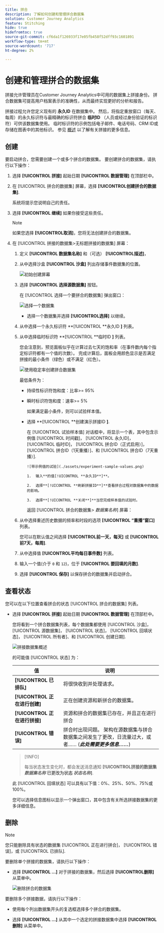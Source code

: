 ```yaml
---
title: 拼合
description: 了解如何创建和管理拼合数据集
solution: Customer Journey Analytics
feature: Stitching
hide: true
hidefromtoc: true
source-git-commit: cf6da1f126933f17e05fb458f52dff93c1601891
workflow-type: tm+mt
source-wordcount: '717'
ht-degree: 2%

---
```


# 创建和管理拼合的数据集

拼接允许管理员在Customer Journey Analytics中可用的数据集上拼接身份。 拼合数据集可提高用户档案表示的准确性，从而最终实现更好的分析和报告。

拼接过程允许您定义现有的 **永久ID** 在数据集中。 然后，将指定重放窗口（每天、每周）的永久标识符与最精确的标识符拼合 **临时ID** （人员或经过身份验证的标识符）可供该数据集使用。 临时标识符的示例包括电子邮件、电话号码、CRM ID或存储在图表中的其他标识。 参见 [概述](overview.md) 以了解有关拼接的更多信息。

## 创建

要启动拼合，您需要创建一个或多个拼合的数据集。 要创建拼合的数据集，请执行以下操作：

1. 选择 **[!UICONTROL **&#x200B;拼接&#x200B;**]** 起始日期 **[!UICONTROL **&#x200B;数据管理&#x200B;**]** 在顶部栏中。

2. 在 [!UICONTROL 拼合的数据集] 屏幕，选择 **[!UICONTROL **&#x200B;创建拼合的数据集&#x200B;**]**.

   系统将提示您说明自己的责任。

3. 选择 **[!UICONTROL **&#x200B;继续&#x200B;**]** 如果你接受这些责任。

   >[!NOTE]
   >
   >    如果您选择 **[!UICONTROL **&#x200B;取消&#x200B;**]**，您将无法创建拼合的数据集。

4. 在 [!UICONTROL 拼接的数据集>无标题拼接的数据集] 屏幕：

   1. 定义 **[!UICONTROL **&#x200B;数据集名称&#x200B;**]** 和（可选） **[!UICONTROL **&#x200B;描述&#x200B;**]**，

   2. 从中选择沙盒 **[!UICONTROL **&#x200B;沙盒&#x200B;**]** 列出存储事件数据集的位置。

      ![初始创建屏幕](./assets/create-initial.png)

   3. 选择 **[!UICONTROL **&#x200B;选择源数据集&#x200B;**]** 按钮。

      在 [!UICONTROL 选择一个要拼合的数据集] 弹出窗口：

      ![选择一个数据集](./assets/select-one-dataset.png)

      - 选择一个数据集并选择 **[!UICONTROL **&#x200B;选择&#x200B;**]** 以继续。

   4. 从中选择一个永久标识符 **[!UICONTROL **&#x200B;永久ID **]** 列表。

   5. 从中选择临时标识符 **[!UICONTROL **&#x200B;临时ID **]** 列表。

      您会注意到，预览面板似乎在计算过去七天的饱和率（在事件数内每个指定标识符都有一个值的次数）。 完成计算后，面板会用颜色显示是否满足拼接的最小条件（绿色）或不满足（红色）。

      ![使用稳定率创建拼合数据集](./assets/create-before-experimenting.png)

      最低条件为：

      - 持续性标识符饱和度：比率>= 95%

      - 瞬时标识符饱和度：速率>= 5%

        如果满足最小条件，则可以试验样本值。

      - 选择 **[!UICONTROL **&#x200B;创建演示拼接ID **]**.

        在 [!UICONTROL 试验样本值] 对话框中，将显示一个表，其中包含示例值 [!UICONTROL 时间戳]， [!UICONTROL 永久ID]， [!UICONTROL 临时ID]， [!UICONTROL 拼合ID（正式启用）]， [!UICONTROL 拼合ID（1天重播）]、和 [!UICONTROL 拼合ID（7天重播）].

            ![带示例值的试验](./assets/experiment-sample-values.png)
            
            1.  输入**的值[!UICONTROL **永久ID**]**。
            
            2.  选择**[!UICONTROL **刷新拼接ID**]**查看拼合过程对数据集中的数据的影响。
            
            3.  选择**[!UICONTROL **关闭**]**当您完成样本值的试验时。
        

        返回 [!UICONTROL 拼合的数据集> _数据集名称_] 屏幕：

   6. 从中选择重述历史数据的频率和时段的选项 **[!UICONTROL **“重播”窗口&#x200B;**]** 列表。

      您可以在默认值之间选择 **[!UICONTROL **&#x200B;前一天，每天&#x200B;**]** 或 **[!UICONTROL **&#x200B;前7天，每周&#x200B;**]**.

   7. 从中选择值 **[!UICONTROL **&#x200B;平均每日事件数&#x200B;**]** 列表。

   8. 输入一个值(介于 `0` 和 `12`)，位于 **[!UICONTROL **&#x200B;要回填的月数&#x200B;**]**.

   9. 选择 **[!UICONTROL **&#x200B;保存&#x200B;**]** 以保存拼合的数据集并启动拼合。

## 查看状态

您可以在以下位置查看拼合的状态 [!UICONTROL 拼合的数据集] 列表。

- 选择 **[!UICONTROL **&#x200B;拼接&#x200B;**]** 起始日期 **[!UICONTROL **&#x200B;数据管理&#x200B;**]** 在顶部栏中。

  您将看到一个拼合数据集列表，每个数据集都使用 [!UICONTROL 沙盒]， [!UICONTROL 源数据集]， [!UICONTROL 状态]， [!UICONTROL 回填状态]， [!UICONTROL 所有者]、和 [!UICONTROL 创建日期].

  ![拼接数据集概述](./assets/overview-stitched-datasetts.png)

  的可能值 [!UICONTROL 状态] 为：

  | 值 | 说明 |
  |-----|-----|
  | **[!UICONTROL **&#x200B;已排队&#x200B;**]** | 将很快收到并处理请求。 |
  | **[!UICONTROL **&#x200B;正在进行创建&#x200B;**]** | 正在创建资源和新拼合的数据集。 |
  | **[!UICONTROL **&#x200B;正在进行拼接&#x200B;**]** | 资源和拼合的数据集已存在，并且正在进行拼合 |
  | **[!UICONTROL **&#x200B;错误&#x200B;**]** | 拼合时出现问题。 架构在源数据集与拼合数据集之间发生了更改，日流量过大，或者…… (_**此处需要更多信息……**_) |

  >[!INFO]
  >
  >    每当状态发生变化时，都会发送消息通知 **[!UICONTROL **&#x200B;拼接的数据集 _数据集名称_ 已更改为状态 _状态名称&#x200B;_**]**.


  此 [!UICONTROL 回填状态] 可以具有以下值：0%、25%、50%、75%或100%。

  您可以选择信息图标以显示一个弹出窗口，其中包含有关所选拼接数据集的更多详细信息。


## 删除

>[!NOTE]
>
>您只能删除具有状态的数据集 [!UICONTROL 正在进行拼合]， [!UICONTROL 错误]，或 [!UICONTROL 已排队].


要删除单个拼接的数据集，请执行以下操作：

- 选择 **[!UICONTROL **...**]** 对于拼接的数据集，然后选择 **[!UICONTROL **&#x200B;删除&#x200B;**]** 从菜单中。

  ![删除拼合的数据集](./assets/delete-stitched-dataset.png)

要删除多个拼接数据，请执行以下操作：

- 使用每个列出数据集开头的复选框选择多个拼合的数据集。

- 选择 **[!UICONTROL **...**]** 从其中一个选定的拼接数据集中选择 **[!UICONTROL **&#x200B;删除&#x200B;**]** 从菜单中。
